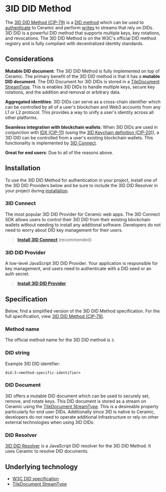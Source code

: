 # 3ID DID Method

The [3ID DID Method (CIP-79)](https://github.com/ceramicnetwork/CIP/blob/main/CIPs/CIP-79/CIP-79.md) is a [DID method](../../learn/glossary.md#did-methods) which can be used to [authenticate](../../build/authentication.md) to Ceramic and perform [writes](../../build/writes.md) to streams that rely on DIDs. 3ID DID is a powerful DID method that supports multiple keys, key rotations, and revocations. The 3ID DID Method is on the W3C's official DID method registry and is fully compliant with decentralized identity standards.

## **Considerations**

**Mutable DID document**: The 3ID DID Method is fully implemented on top of Ceramic. The primary benefit of the 3ID DID method is that it has a **mutable DID document**. The DID Document for 3ID DIDs is stored in a [TileDocument StreamType](../../streamtypes/tile-document/overview.md). This is enables 3ID DIDs to handle multiple keys, secure key rotations, and the addition and removal or arbitrary data.

**Aggregated identities**: 3ID DIDs can serve as a cross-chain identifier which can be controlled by all of a user's blockchain and Web3 accounts from any L1 or L2 protocol. This provides a way to unify a user's identity across all other platforms.

**Seamless integration with blockchain wallets**: When 3ID DIDs are used in conjunction with [IDX (CIP-11)](../../tools/identity/idx.md) (using the [3ID Keychain definition (CIP-20)](https://github.com/ceramicnetwork/CIP/blob/main/CIPs/CIP-20/CIP-20.md)), a 3ID DID can be controlled from a user's existing blockchain wallets. This functionality is implemented by [3ID Connect](./3id-connect.md).

**Great for end users**: Due to all of the reasons above.


## **Installation**
To use the 3ID DID Method for authentication in your project, install one of the 3ID DID Providers below and be sure to include the 3ID DID Resolver in your project during [installation](../../build/installation.md).

### 3ID Connect
The most popular 3ID DID Provider for Ceramic web apps. The 3ID Connect SDK allows users to control their 3ID DID from their existing blockchain wallets without needing to install any additional software. Developers do not need to worry about DID key management for their users.

> [**Install 3ID Connect**](./3id-connect.md) (recommended)

### 3ID DID Provider
A low-level JavaScript 3ID DID Provider. Your application is responsible for key management, and users need to authenticate with a DID seed or an auth secret.

> [**Install 3ID DID Provider**](./provider.md)

## **Specification**
Below, find a simplified version of the 3ID DID Method specification. For the full specification, view [3ID DID Method (CIP-79)](https://github.com/ceramicnetwork/CIP/blob/main/CIPs/CIP-79/CIP-79.md).

### Method name
The official method name for the 3ID DID method is `3`.

### DID string
Example 3ID DID identifier:

```
did:3:<method-specific-identifier>
```

### DID Document
3ID offers a mutable DID document which can be used to securely set, remove, and rotate keys. This DID document is stored as a stream on Ceramic using the [TileDocument StreamType](../../streamtypes/tile-document/overview.md). This is a desireable property particularly for end user DIDs. Additionally since 3ID is native to Ceramic, developers do not need to operate additional infrastructure or rely on other external technologies when using 3ID DIDs.

### DID Resolver
[3ID DID Resolver](./resolver.md) is a JavaScript DID resolver for the 3ID DID Method. It uses Ceramic to resolve DID documents.


## **Underlying technology**

- [W3C DID specification](https://www.w3.org/TR/did-core/)
- [TileDocument StreamType](../../streamtypes/tile-document/overview.md)


</br></br></br>

